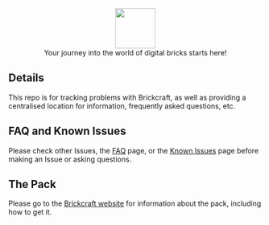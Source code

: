 <div align=center>
  <img height=80px src="https://github.com/user-attachments/assets/a98f6a13-2c33-43ba-93c6-d20161024775"><br>
  <span>Your journey into the world of digital bricks starts here!</span>
</div>

## Details

This repo is for tracking problems with Brickcraft, as well as providing a centralised location for information, frequently asked questions, etc.

## FAQ and Known Issues

Please check other Issues, the [FAQ](https://github.com/brickcraft-mc/brickcraft/wiki/Frequently-Asked-Questions) page, or the [Known Issues](https://github.com/brickcraft-mc/brickcraft/wiki/Known-Issues) page before making an Issue or asking questions.

## The Pack

Please go to the [Brickcraft website](https://brickcraft.de/) for information about the pack, including how to get it.

